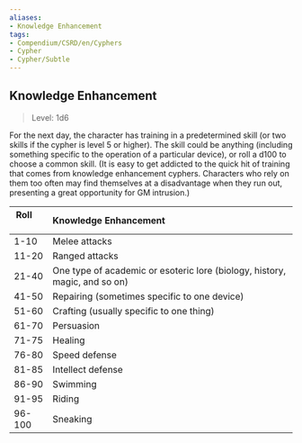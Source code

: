 ```yaml
---
aliases:
- Knowledge Enhancement
tags:
- Compendium/CSRD/en/Cyphers
- Cypher
- Cypher/Subtle
---
```


  
## Knowledge Enhancement  
>Level: 1d6  
  
For the next day, the character has training in a predetermined skill (or two skills if the cypher is level 5 or higher). The skill could be anything (including something specific to the operation of a particular device), or roll a d100 to choose a common skill. (It is easy to get addicted to the quick hit of training that comes from knowledge enhancement cyphers. Characters who rely on them too often may find themselves at a disadvantage when they run out, presenting a great opportunity for GM intrusion.)  

|  Roll &nbsp; &nbsp; &nbsp; | Knowledge Enhancement  |  
| ------------- | :----------- |  
| 1-10 | Melee attacks |  
| 11-20 | Ranged attacks |  
| 21-40 | One type of academic or esoteric lore (biology, history, magic, and so on) |  
| 41-50 | Repairing (sometimes specific to one device) |  
| 51-60 | Crafting (usually specific to one thing) |  
| 61-70 | Persuasion |  
| 71-75 | Healing |  
| 76-80 | Speed defense |  
| 81-85 | Intellect defense |  
| 86-90 | Swimming |  
| 91-95 | Riding |  
| 96-100 | Sneaking |
